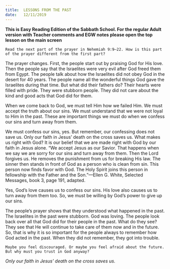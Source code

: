 ```yaml
---
title:  LESSONS FROM THE PAST
date:   12/11/2019
---
```


**This is Easy Reading Edition of the Sabbath School. For the regular Adult version with Teacher comments and EGW notes please open the top lesson on the main screen** 

`Read the next part of the prayer in Nehemiah 9:9–22. How is this part of the prayer different from the first part?`

The prayer changes. First, the people start out by praising God for His love. Then the people say that the Israelites were very evil after God freed them from Egypt. The people talk about how the Israelites did not obey God in the desert for 40 years. The people name all the wonderful things God gave the Israelites during that time. But what did their fathers do? Their hearts were filled with pride. They were stubborn people. They did not care about the kind and good acts that God did for them.

When we come back to God, we must tell Him how we failed Him. We must accept the truth about our sins. We must understand that we were not loyal to Him in the past. These are important things we must do when we confess our sins and turn away from them. 

We must confess our sins, yes. But remember, our confessing does not save us. Only our faith in Jesus’ death on the cross saves us. What makes us right with God? It is our belief that we are made right with God by our faith in Jesus alone. “We accept Jesus as our Savior. That happens when we say we are sorry for our sins and turn away from them. Then the Lord forgives us. He removes the punishment from us for breaking His law. The sinner then stands in front of God as a person who is clean from sin. This person now finds favor with God. The Holy Spirit joins this person in fellowship with the Father and the Son.”—Ellen G. White, Selected Messages, book 3, page 191, adapted.

Yes, God’s love causes us to confess our sins. His love also causes us to turn away from them too. So, we must be willing by God’s power to give up our sins.

The people’s prayer shows that they understood what happened in the past. The Israelites in the past were stubborn. God was loving. The people look back over all that God did for their people in the past. What do they see? They see that He will continue to take care of them now and in the future. So, that is why it is so important for the people always to remember how God acted in the past. When they did not remember, they got into trouble.

`Maybe you feel discouraged. Or maybe you feel afraid about the future. But why must you trust in God anyway?`

_Only our faith in Jesus’ death on the cross saves us._